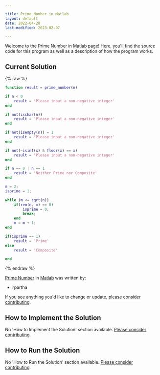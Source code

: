 ```yaml
---

title: Prime Number in Matlab
layout: default
date: 2022-04-28
last-modified: 2023-02-07

---
```


Welcome to the [Prime Number](https://sampleprograms.io/projects/prime-number) in [Matlab](https://sampleprograms.io/languages/matlab) page! Here, you'll find the source code for this program as well as a description of how the program works.

## Current Solution

{% raw %}

```matlab
function result = prime_number(n)

if n < 0
	result = 'Please input a non-negative integer'
end

if not(ischar(n))
	result = 'Please input a non-negative integer'
end

if not(isempty(n)) = 1
	result = 'Please input a non-negative integer'
end

if not(~isinf(x) & floor(x) == x)
    result = 'Please input a non-negative integer'
end

if n == 0 | n == 1
    result = 'Neither Prime nor Composite'
end

m = 2;
isprime = 1;

while (m <= sqrt(n))
    if(rem(n, m) == 0)
        isprime = 0;
        break;
    end
    m = m + 1;
end

if(isprime == 1)
    result = 'Prime'
else
    result = 'Composite'

end
```

{% endraw %}

[Prime Number](https://sampleprograms.io/projects/prime-number) in [Matlab](https://sampleprograms.io/languages/matlab) was written by:

- rpartha

If you see anything you'd like to change or update, [please consider contributing](https://github.com/TheRenegadeCoder/sample-programs).

## How to Implement the Solution

No 'How to Implement the Solution' section available. [Please consider contributing](https://github.com/TheRenegadeCoder/sample-programs-website).

## How to Run the Solution

No 'How to Run the Solution' section available. [Please consider contributing](https://github.com/TheRenegadeCoder/sample-programs-website).